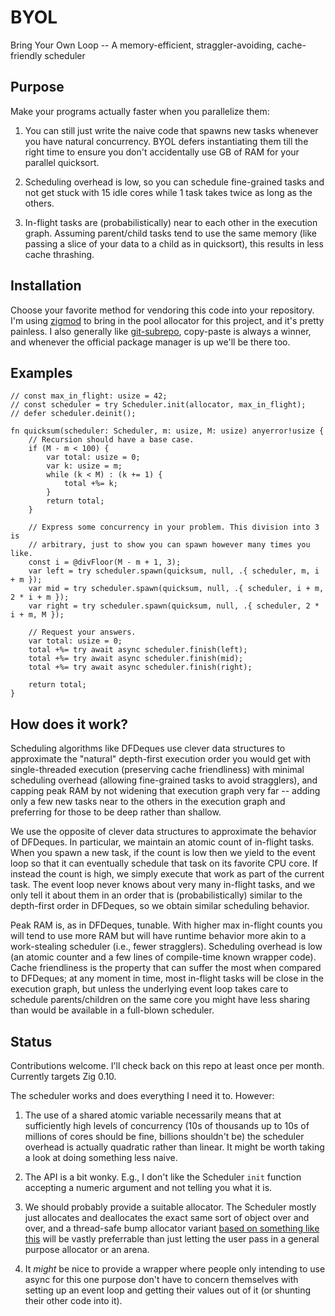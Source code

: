 # BYOL

Bring Your Own Loop -- A memory-efficient, straggler-avoiding, cache-friendly scheduler

## Purpose

Make your programs actually faster when you parallelize them:

1. You can still just write the naive code that spawns new tasks whenever you have natural concurrency. BYOL defers instantiating them till the right time to ensure you don't accidentally use GB of RAM for your parallel quicksort.

1. Scheduling overhead is low, so you can schedule fine-grained tasks and not get stuck with 15 idle cores while 1 task takes twice as long as the others.

1. In-flight tasks are (probabilistically) near to each other in the execution graph. Assuming parent/child tasks tend to use the same memory (like passing a slice of your data to a child as in quicksort), this results in less cache thrashing.

## Installation

Choose your favorite method for vendoring this code into your repository. I'm using [zigmod](https://github.com/nektro/zigmod) to bring in the pool allocator for this project, and it's pretty painless. I also generally like [git-subrepo](https://github.com/ingydotnet/git-subrepo), copy-paste is always a winner, and whenever the official package manager is up we'll be there too.

## Examples

```zig
// const max_in_flight: usize = 42;
// const scheduler = try Scheduler.init(allocator, max_in_flight);
// defer scheduler.deinit();

fn quicksum(scheduler: Scheduler, m: usize, M: usize) anyerror!usize {
    // Recursion should have a base case.
    if (M - m < 100) {
        var total: usize = 0;
        var k: usize = m;
        while (k < M) : (k += 1) {
            total +%= k;
        }
        return total;
    }

    // Express some concurrency in your problem. This division into 3 is
    // arbitrary, just to show you can spawn however many times you like.
    const i = @divFloor(M - m + 1, 3);
    var left = try scheduler.spawn(quicksum, null, .{ scheduler, m, i + m });
    var mid = try scheduler.spawn(quicksum, null, .{ scheduler, i + m, 2 * i + m });
    var right = try scheduler.spawn(quicksum, null, .{ scheduler, 2 * i + m, M });

    // Request your answers.
    var total: usize = 0;
    total +%= try await async scheduler.finish(left);
    total +%= try await async scheduler.finish(mid);
    total +%= try await async scheduler.finish(right);

    return total;
}
```

## How does it work?

Scheduling algorithms like DFDeques use clever data structures to approximate the "natural" depth-first execution order you would get with single-threaded execution (preserving cache friendliness) with minimal scheduling overhead (allowing fine-grained tasks to avoid stragglers), and capping peak RAM by not widening that execution graph very far -- adding only a few new tasks near to the others in the execution graph and preferring for those to be deep rather than shallow.

We use the opposite of clever data structures to approximate the behavior of DFDeques. In particular, we maintain an atomic count of in-flight tasks. When you spawn a new task, if the count is low then we yield to the event loop so that it can eventually schedule that task on its favorite CPU core. If instead the count is high, we simply execute that work as part of the current task. The event loop never knows about very many in-flight tasks, and we only tell it about them in an order that is (probabilistically) similar to the depth-first order in DFDeques, so we obtain similar scheduling behavior.

Peak RAM is, as in DFDeques, tunable. With higher max in-flight counts you will tend to use more RAM but will have runtime behavior more akin to a work-stealing scheduler (i.e., fewer stragglers). Scheduling overhead is low (an atomic counter and a few lines of compile-time known wrapper code). Cache friendliness is the property that can suffer the most when compared to DFDeques; at any moment in time, most in-flight tasks will be close in the execution graph, but unless the underlying event loop takes care to schedule parents/children on the same core you might have less sharing than would be available in a full-blown scheduler.

## Status
Contributions welcome. I'll check back on this repo at least once per month. Currently targets Zig 0.10.

The scheduler works and does everything I need it to. However:

1. The use of a shared atomic variable necessarily means that at sufficiently high levels of concurrency (10s of thousands up to 10s of millions of cores should be fine, billions shouldn't be) the scheduler overhead is actually quadratic rather than linear. It might be worth taking a look at doing something less naive.

1. The API is a bit wonky. E.g., I don't like the Scheduler `init` function accepting a numeric argument and not telling you what it is.

1. We should probably provide a suitable allocator. The Scheduler mostly just allocates and deallocates the exact same sort of object over and over, and a thread-safe bump allocator variant [based on something like this](https://zig.news/xq/cool-zig-patterns-gotta-alloc-fast-23h) will be vastly preferrable than just letting the user pass in a general purpose allocator or an arena.

1. It _might_ be nice to provide a wrapper where people only intending to use async for this one purpose don't have to concern themselves with setting up an event loop and getting their values out of it (or shunting their other code into it).
